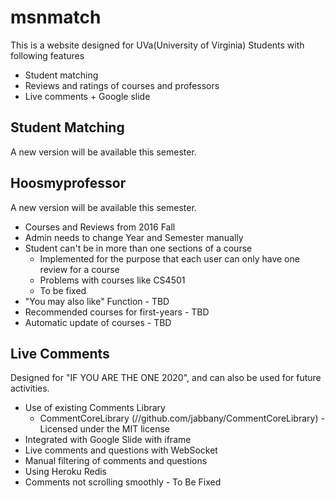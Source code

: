 # msnmatch

This is a website designed for UVa(University of Virginia) Students with following features
- Student matching
- Reviews and ratings of courses and professors
- Live comments + Google slide

## Student Matching
A new version will be available this semester.

## Hoosmyprofessor
A new version will be available this semester.
- Courses and Reviews from 2016 Fall
- Admin needs to change Year and Semester manually
- Student can't be in more than one sections of a course
  - Implemented for the purpose that each user can only have one review for a course
  - Problems with courses like CS4501
  - To be fixed
- "You may also like" Function - TBD
- Recommended courses for first-years - TBD
- Automatic update of courses - TBD

## Live Comments
Designed for "IF YOU ARE THE ONE 2020", and can also be used for future activities. 
- Use of existing Comments Library
  - CommentCoreLibrary (//github.com/jabbany/CommentCoreLibrary) - Licensed under the MIT license
- Integrated with Google Slide with iframe
- Live comments and questions with WebSocket
- Manual filtering of comments and questions
- Using Heroku Redis
- Comments not scrolling smoothly - To Be Fixed